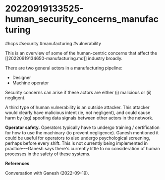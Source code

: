 # 20220919133525-human_security_concerns_manufacturing

#hcps #security #manufacturing #vulnerability

This is an overview of some of the human-centric concerns that affect the
[[20220919134650-manufacturing.md]] industry broadly. 

There are two general actors in a manufacturing pipeline:

* Designer
* Machine operator

Security concerns can arise if these actors are either (i) malicious or (ii) negligent. 

A third type of human vulnerability is an outside attacker. This attacker would clearly
have malicious intent (ie, not negligent), and could cause harm by (eg) spoofing data
signals between other actors in the network.

**Operator safety.** Operators typically have to undergo training / certification for how
to use the machinary (to prevent negligence). Ganesh mentioned it could be useful for
operators to also undergo psychological screening, perhaps before every shift. This is not
currently being implemented in practice---Ganesh says there's currently little to no
consideration of human processes in the safety of these systems.


**References**

Conversation with Ganesh (2022-09-19).
